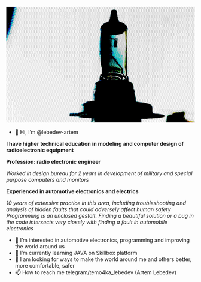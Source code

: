 ![Broken light](/bann.jpg)

- 👋 Hi, I’m @lebedev-artem

__I have higher technical education in modeling and computer design of radioelectronic equipment__

__Profession: radio electronic engineer__

*Worked in design bureau for 2 years in development of military and special purpose computers and monitors*

__Experienced in automotive electronics and electrics__

*10 years of extensive practice in this area, including troubleshooting and analysis of hidden faults that could adversely affect human safety*
*Programming is an unclosed gestalt. Finding a beautiful solution or a bug in the code intersects very closely with finding a fault in automobile electronics*

- 👀 I’m interested in automotive electronics, programming and improving the world around us
- 🌱 I’m currently learning JAVA on Skillbox platform
- 💞️ I am looking for ways to make the world around me and others better, more comfortable, safer
- 📫 How to reach me telegram/temo4ka_lebedev (Artem Lebedev)


<!---
lebedev-artem/lebedev-artem is a ✨ special ✨ repository because its `README.md` (this file) appears on your GitHub profile.
You can click the Preview link to take a look at your changes.
--->
